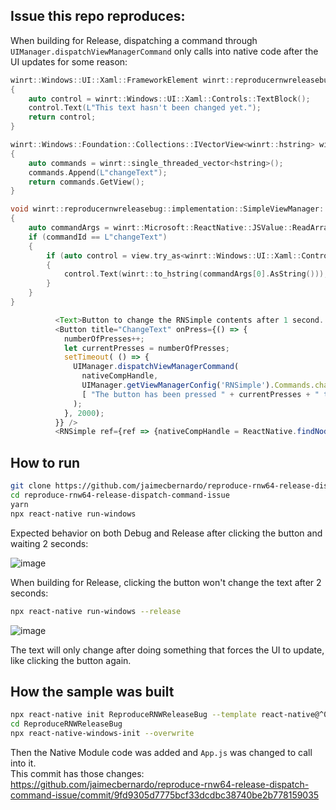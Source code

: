 ## Issue this repo reproduces:

When building for Release, dispatching a command through `UIManager.dispatchViewManagerCommand` only calls into native code after the UI updates for some reason:

```C++
winrt::Windows::UI::Xaml::FrameworkElement winrt::reproducernwreleasebug::implementation::SimpleViewManager::CreateView() noexcept
{
    auto control = winrt::Windows::UI::Xaml::Controls::TextBlock();
    control.Text(L"This text hasn't been changed yet.");
    return control;
}

winrt::Windows::Foundation::Collections::IVectorView<winrt::hstring> winrt::reproducernwreleasebug::implementation::SimpleViewManager::Commands() noexcept
{
    auto commands = winrt::single_threaded_vector<hstring>();
    commands.Append(L"changeText");
    return commands.GetView();
}

void winrt::reproducernwreleasebug::implementation::SimpleViewManager::DispatchCommand(winrt::Windows::UI::Xaml::FrameworkElement const& view, winrt::hstring const& commandId, winrt::Microsoft::ReactNative::IJSValueReader const& commandArgsReader) noexcept
{
    auto commandArgs = winrt::Microsoft::ReactNative::JSValue::ReadArrayFrom(commandArgsReader);
    if (commandId == L"changeText")
    {
        if (auto control = view.try_as<winrt::Windows::UI::Xaml::Controls::TextBlock>())
        {
            control.Text(winrt::to_hstring(commandArgs[0].AsString()));
        }
    }
}
```

```JavaScript
          <Text>Button to change the RNSimple contents after 1 second. Works on Debug. On Release, it waits for an UI change before sending the command.</Text>
          <Button title="ChangeText" onPress={() => {
            numberOfPresses++;
            let currentPresses = numberOfPresses;
            setTimeout( () => {
              UIManager.dispatchViewManagerCommand(
                nativeCompHandle,
                UIManager.getViewManagerConfig('RNSimple').Commands.changeText,
                [ "The button has been pressed " + currentPresses + " times." ]
              );
            }, 2000);
          }} />
          <RNSimple ref={ref => {nativeCompHandle = ReactNative.findNodeHandle(ref)}} style={{flex:1}}/>
```

## How to run

```bash
git clone https://github.com/jaimecbernardo/reproduce-rnw64-release-dispatch-command-issue
cd reproduce-rnw64-release-dispatch-command-issue
yarn
npx react-native run-windows
```

Expected behavior on both Debug and Release after clicking the button and waiting 2 seconds:

![image](https://user-images.githubusercontent.com/26118718/113750990-53b50380-9703-11eb-823c-6b4109a43fc1.png)

When building for Release, clicking the button won't change the text after 2 seconds:
```bash
npx react-native run-windows --release
```

![image](https://user-images.githubusercontent.com/26118718/113751420-d76ef000-9703-11eb-8cbd-09695cf84f0e.png)

The text will only change after doing something that forces the UI to update, like clicking the button again.

## How the sample was built

```bash
npx react-native init ReproduceRNWReleaseBug --template react-native@^0.64.0
cd ReproduceRNWReleaseBug
npx react-native-windows-init --overwrite
```

Then the Native Module code was added and `App.js` was changed to call into it.  
This commit has those changes:  
https://github.com/jaimecbernardo/reproduce-rnw64-release-dispatch-command-issue/commit/9fd9305d7775bcf33dcdbc38740be2b778159035
